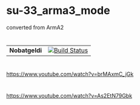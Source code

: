 # su-33_arma3_mode
converted from ArmA2
#
| | |
|----------|---------------------------------------------------------------------|
| **Nobatgeldi**  	| [![Build Status](http://nobatgeldi.github.io/su-33_arma3_mode/)](obatgeldi.tk)|
#
https://www.youtube.com/watch?v=brMAxmC_jGk
#
https://www.youtube.com/watch?v=As2EtN79Gbk
